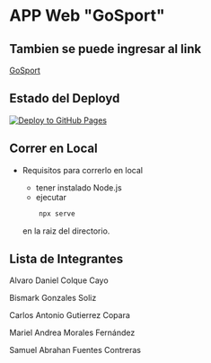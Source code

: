 # APP Web "GoSport"
## Tambien se puede ingresar al link
[GoSport](https://lotiel-dev.github.io/Sis1-GoSport/)
## Estado del Deployd

[![Deploy to GitHub Pages](https://github.com/Lotiel-Dev/Sis1-GoSport/actions/workflows/deploy.yml/badge.svg)](https://github.com/Lotiel-Dev/Sis1-GoSport/actions/workflows/deploy.yml)

## Correr en Local

- Requisitos para correrlo en local
    - tener instalado Node.js
    - ejecutar
    ```bash
        npx serve
    ```
   
    en la raiz del directorio.

## Lista de Integrantes

Alvaro Daniel Colque Cayo

Bismark Gonzales Soliz

Carlos Antonio Gutierrez Copara

Mariel Andrea Morales Fernández

Samuel Abrahan Fuentes Contreras 


